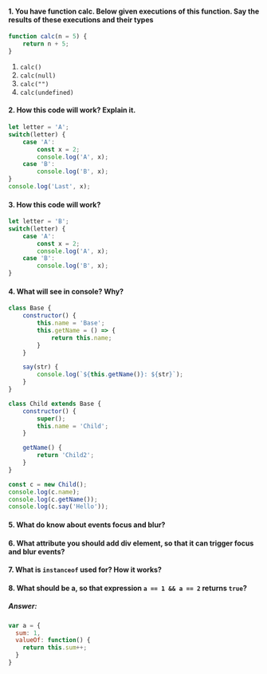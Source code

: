 #### 1. You have function calc. Below given executions of this function. Say the results of these executions and their types 
```javascript
function calc(n = 5) {
	return n + 5;
}
```
1. `calc()`
2. `calc(null)`
3. `calc("")`
4. `calc(undefined)`

#### 2. How this code will work? Explain it.
```javascript
let letter = 'A';
switch(letter) {
	case 'A':
		const x = 2;
		console.log('A', x);
	case 'B':
		console.log('B', x);
}
console.log('Last', x);
```
#### 3. How this code will work?
```javascript
let letter = 'B';
switch(letter) {
	case 'A':
		const x = 2;
		console.log('A', x);
	case 'B':
		console.log('B', x);
}
```
#### 4. What will see in console? Why?
```js
class Base {
	constructor() {
		this.name = 'Base';
		this.getName = () => {
			return this.name;
		}
	}

	say(str) {
		console.log(`${this.getName()}: ${str}`);
	}
}

class Child extends Base {
	constructor() {
		super();
		this.name = 'Child';
	}

 	getName() {
		return 'Child2';
	}
}

const c = new Child();
console.log(c.name);
console.log(c.getName());
console.log(c.say('Hello'));
```
#### 5. What do know about events focus and blur?

#### 6. What attribute you should add div element, so that it can trigger focus and blur events?

#### 7. What is `instanceof` used for? How it works?

#### 8. What should be a, so that expression `a == 1 && a == 2` returns `true`?
##### Answer:
```js
var a = {
  sum: 1, 
  valueOf: function() {
    return this.sum++;
  } 
}
```
